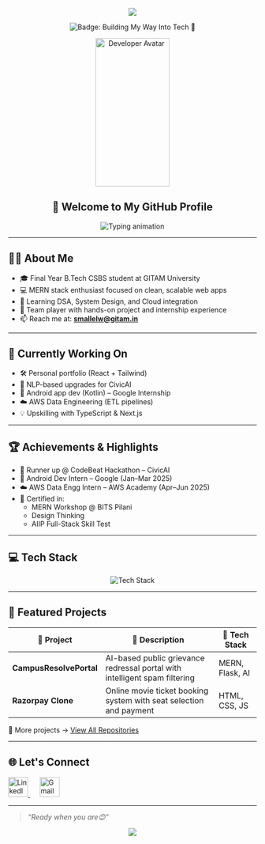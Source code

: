 <!-- 🌟 Lively HEADER BANNER -->
<p align="center">
  <img src="https://capsule-render.vercel.app/api?type=waving&color=gradient&height=260&section=header&text=Hey%20there!%20I'm%20SahilTechie%20🚀&fontSize=42&fontAlignY=40&desc=Full-Stack%20Dev%20%7C%20B.Tech%20CSBS%20%7C%20Final%20Year&descSize=20&descAlignY=65&animation=fadeIn&theme=radical" />
</p>
  <p align="center">
  <img src="https://img.shields.io/badge/Building%20My%20Way%20Into%20Tech-🚀-blueviolet?style=for-the-badge&logo=github&logoColor=white" alt="Badge: Building My Way Into Tech 🚀">
</p>
</p>
<!-- 🧑 GIF AVATAR -->
<p align="center">
  <img src="https://media.giphy.com/media/L1R1tvI9svkIWwpVYr/giphy.gif" width="150" height="300" alt="Developer Avatar" />
</p>
<h2 align="center">🚀 Welcome to My GitHub Profile</h2>
<!-- TYPING ANIMATION -->
<p align="center">
  <img src="https://readme-typing-svg.herokuapp.com?font=Fira+Code&size=22&pause=1000&color=58A6FF&center=true&vCenter=true&width=550&lines=Aspiring+Software+Engineer;MERN+Stack+%26+Android+Developer;Passionate+About+AI-Driven+Solutions" alt="Typing animation" />
</p>

---

## 👨‍💻 About Me

- 🎓 Final Year B.Tech CSBS student at GITAM University  
- 💻 MERN stack enthusiast focused on clean, scalable web apps  
- 🌱 Learning DSA, System Design, and Cloud integration  
- 🤝 Team player with hands-on project and internship experience  
- 📫 Reach me at: **smallelw@gitam.in**

---

## 🔧 Currently Working On

- 🛠 Personal portfolio (React + Tailwind)  
- 🤖 NLP-based upgrades for CivicAI  
- 📱 Android app dev (Kotlin) – Google Internship  
- ☁️ AWS Data Engineering (ETL pipelines)  
- 💡 Upskilling with TypeScript & Next.js

---

## 🏆 Achievements & Highlights

- 🥇 Runner up @ CodeBeat Hackathon – CivicAI  
- 📱 Android Dev Intern – Google (Jan–Mar 2025)  
- ☁️ AWS Data Engg Intern – AWS Academy (Apr–Jun 2025)  
- 📜 Certified in:
  - MERN Workshop @ BITS Pilani  
  - Design Thinking  
  - AIIP Full-Stack Skill Test  

---

## 💻 Tech Stack

<p align="center">
  <img src="https://skillicons.dev/icons?i=c,cpp,java,python,html,css,js,react,nodejs,mongodb,mysql,github,vscode,figma&perline=7" alt="Tech Stack" />
</p>

---

## 🚀 Featured Projects

| 🚀 Project | 📝 Description | 🧩 Tech Stack |
|-----------|----------------|---------------|
| **CampusResolvePortal** | AI-based public grievance redressal portal with intelligent spam filtering | MERN, Flask, AI |
| **Razorpay Clone** | Online movie ticket booking system with seat selection and payment | HTML, CSS, JS |

🔎 More projects → [View All Repositories](https://github.com/SahilTechie?tab=repositories)

---

## 🌐 Let's Connect

<p align="left">
  <a href="https://linkedin.com/in/sahil-mallelwar-439082325/" target="_blank" title="Connect on LinkedIn">
    <img src="https://cdn.jsdelivr.net/gh/devicons/devicon/icons/linkedin/linkedin-original.svg" width="40" height="40" alt="LinkedIn" />
  </a>
  &nbsp;&nbsp;&nbsp;&nbsp;
  <a href="mailto:sahilmallelwar15@gmail.com" target="_blank" title="Say hi on Gmail">
    <img src="https://www.svgrepo.com/show/303161/gmail-icon-logo.svg" width="40" height="40" alt="Gmail" />
  </a>
</p>

---

>  *“Ready when you are😊”*

<p align="center">
  <img src="https://capsule-render.vercel.app/api?type=waving&color=0d1117&height=100&section=footer" />
</p>

